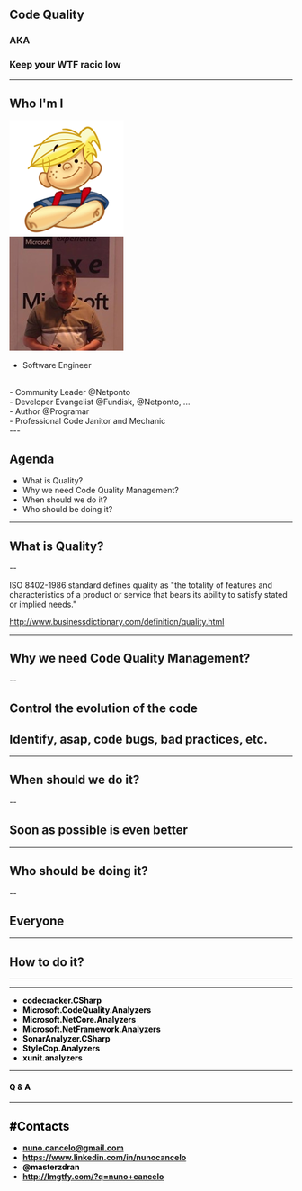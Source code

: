 <section data-state="no-title-footer" data-background-image="img/pexels-photo-276452.jpeg"/>

# Code Quality
### AKA
### Keep your WTF racio low
---

# Who I'm I
<div id="right">
<img src="img/Picture1.png"><br>
<img src="img/Picture2.jpg">
</div>
<div id="left">

- Software Engineer                              
<br/>
- Community Leader @Netponto                     
<br/>
- Developer Evangelist @Fundisk, @Netponto, ...  
<br/>
- Author @Programar                              
<br/>
- Professional Code Janitor and Mechanic         
<br/>
</div>
---

# Agenda

* What is Quality?
* Why we need Code Quality Management?
* When should we do it?
* Who should be doing it?
---

# What is Quality?

--

ISO 8402-1986 standard defines quality as "the totality of features and characteristics of a product or service that bears its ability to satisfy stated or implied needs."

http://www.businessdictionary.com/definition/quality.html

---

# Why we need Code Quality Management?

--

## Control the evolution of the code
## Identify, asap, code bugs, bad practices, etc.

---

# When should we do it?

--

## Soon as possible is even better

---

# Who should be doing it?

--

## Everyone

---


# How to do it?


---

<section data-state="no-title-footer" data-background-image="img/sonarqube-inicial.png"/>

---

<section data-state="no-title-footer" data-background-image="img/maxresdefault.jpg"  style="color:black;font-weight: bold;" />


* codecracker.CSharp
* Microsoft.CodeQuality.Analyzers
* Microsoft.NetCore.Analyzers
* Microsoft.NetFramework.Analyzers
* SonarAnalyzer.CSharp
* StyleCop.Analyzers
* xunit.analyzers


---
# Q & A
---
#Contacts
--

* nuno.cancelo@gmail.com<br/>
* https://www.linkedin.com/in/nunocancelo<br/>
* @masterzdran<br/>
* http://lmgtfy.com/?q=nuno+cancelo<br/>







